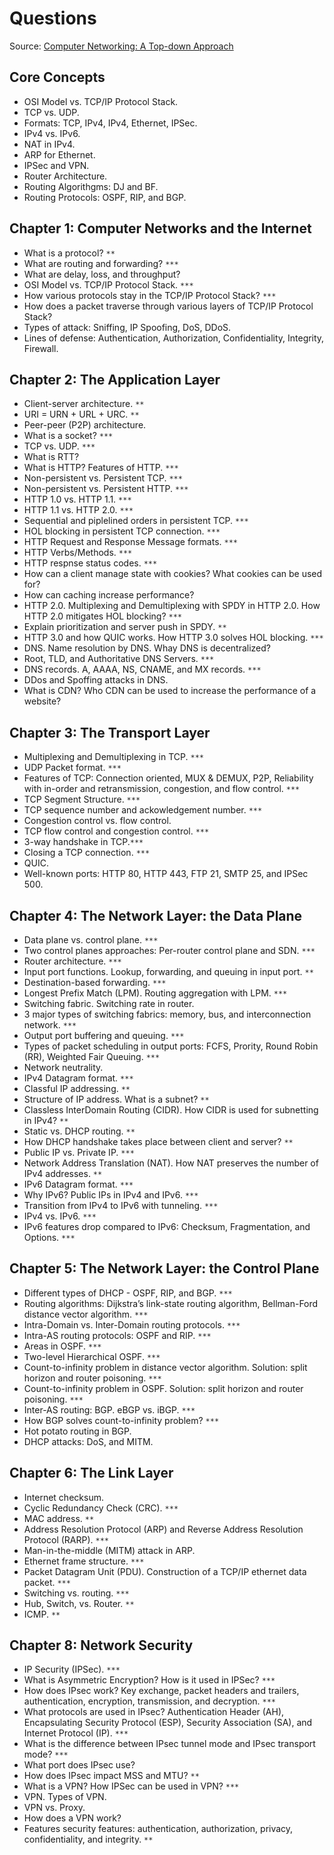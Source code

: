 # Questions
Source: [Computer Networking: A Top-down Approach](https://gaia.cs.umass.edu/kurose_ross/lectures.php)

## Core Concepts

- OSI Model vs. TCP/IP Protocol Stack.
- TCP vs. UDP.
- Formats: TCP, IPv4, IPv4, Ethernet, IPSec.
- IPv4 vs. IPv6.
- NAT in IPv4.
- ARP for Ethernet.
- IPSec and VPN.
- Router Architecture.
- Routing Algorithgms: DJ and BF.
- Routing Protocols: OSPF, RIP, and BGP.

## Chapter 1: Computer Networks and the Internet

- What is a protocol? `**`
- What are routing and forwarding? `***`
- What are delay, loss, and throughput?
- OSI Model vs. TCP/IP Protocol Stack. `***`
- How various protocols stay in the TCP/IP Protocol Stack? `***`
- How does a packet traverse through various layers of TCP/IP Protocol Stack?
- Types of attack: Sniffing, IP Spoofing, DoS, DDoS.
- Lines of defense: Authentication, Authorization, Confidentiality, Integrity, Firewall.

## Chapter 2: The Application Layer

- Client-server architecture. `**`
- URI = URN + URL + URC. `**`
- Peer-peer (P2P) architecture.
- What is a socket? `***`
- TCP vs. UDP. `***`
- What is RTT?
- What is HTTP? Features of HTTP. `***`
- Non-persistent vs. Persistent TCP. `***`
- Non-persistent vs. Persistent HTTP. `***`
- HTTP 1.0 vs. HTTP 1.1. `***`
- HTTP 1.1 vs. HTTP 2.0. `***`
- Sequential and piplelined orders in persistent TCP. `***`
- HOL blocking in persistent TCP connection. `***`
- HTTP Request and Response Message formats. `***`
- HTTP Verbs/Methods. `***`
- HTTP respnse status codes. `***`
- How can a client manage state with cookies? What cookies can be used for?
- How can caching increase performance?
- HTTP 2.0. Multiplexing and Demultiplexing with SPDY in HTTP 2.0. How HTTP 2.0 mitigates HOL blocking? `***`
- Explain prioritization and server push in SPDY. `**`
- HTTP 3.0 and how QUIC works. How HTTP 3.0 solves HOL blocking. `***`
- DNS. Name resolution by DNS. Whay DNS is decentralized?
- Root, TLD, and Authoritative DNS Servers. `***`
- DNS records. A, AAAA, NS, CNAME, and MX records. `***`
- DDos and Spoffing attacks in DNS.
- What is CDN? Who CDN can be used to increase the performance of a website?

## Chapter 3: The Transport Layer

- Multiplexing and Demultiplexing in TCP. `***`
- UDP Packet format. `***`
- Features of TCP: Connection oriented, MUX & DEMUX, P2P, Reliability with 
in-order and retransmission, congestion, and flow control. `***`
- TCP Segment Structure. `***`
- TCP sequence number and ackowledgement number. `***`
- Congestion control vs. flow control.
- TCP flow control and congestion control. `***`
- 3-way handshake in TCP.`***`
- Closing a TCP connection. `***`
- QUIC.
- Well-known ports: HTTP 80, HTTP 443, FTP 21, SMTP 25, and IPSec 500.

## Chapter 4: The Network Layer: the Data Plane

- Data plane vs. control plane. `***`
- Two control planes approaches: Per-router control plane and SDN. `***`
- Router architecture. `***`
- Input port functions. Lookup, forwarding, and queuing in input port. `**`
- Destination-based forwarding. `***`
- Longest Prefix Match (LPM). Routing aggregation with LPM. `***`
- Switching fabric. Switching rate in router.
- 3 major types of switching fabrics: memory, bus, and interconnection network. `***`
- Output port buffering and queuing. `***`
- Types of packet scheduling in output ports: FCFS, Prority, Round Robin (RR), Weighted Fair Queuing. `***`
- Network neutrality.
- IPv4 Datagram format. `***`
- Classful IP addressing. `**`
- Structure of IP address. What is a subnet? `**`
- Classless InterDomain Routing (CIDR). How CIDR is used for subnetting in IPv4? `**`
- Static vs. DHCP routing. `**`
- How DHCP handshake takes place between client and server? `**`
- Public IP vs. Private IP. `***`
- Network Address Translation (NAT). How NAT preserves the number of IPv4 addresses. `**`
- IPv6 Datagram format. `***`
- Why IPv6? Public IPs in IPv4 and IPv6. `***`
- Transition from IPv4 to IPv6 with tunneling. `***`
- IPv4 vs. IPv6. `***`
- IPv6 features drop compared to IPv6: Checksum, Fragmentation, and Options. `***`

## Chapter 5: The Network Layer: the Control Plane

- Different types of DHCP - OSPF, RIP, and BGP. `***`
- Routing algorithms: Dijkstra’s link-state routing algorithm, Bellman-Ford distance vector algorithm. `***`
- Intra-Domain vs. Inter-Domain routing protocols. `***`
- Intra-AS routing protocols: OSPF and RIP. `***`
- Areas in OSPF. `***`
- Two-level Hierarchical OSPF. `***`
- Count-to-infinity problem in distance vector algorithm. Solution: split horizon and router poisoning. `***`
- Count-to-infinity problem in OSPF. Solution: split horizon and router poisoning. `***`
- Inter-AS routing: BGP. eBGP vs. iBGP. `***`
- How BGP solves count-to-infinity problem? `***`
- Hot potato routing in BGP.
- DHCP attacks: DoS, and MITM.

## Chapter 6: The Link Layer

- Internet checksum.
- Cyclic Redundancy Check (CRC). `***`
- MAC address. `**`
- Address Resolution Protocol (ARP) and Reverse Address Resolution Protocol (RARP). `***`
- Man-in-the-middle (MITM) attack in ARP.
- Ethernet frame structure. `***`
- Packet Datagram Unit (PDU). Construction of a TCP/IP ethernet data packet. `***`
- Switching vs. routing. `***`
- Hub, Switch, vs. Router. `**`
- ICMP. `**`

## Chapter 8: Network Security

- IP Security (IPSec). `***`
- What is Asymmetric Encryption? How is it used in IPSec? `***`
- How does IPsec work? Key exchange, packet headers and trailers, authentication, encryption, transmission, and decryption. `***`
- What protocols are used in IPsec? Authentication Header (AH), Encapsulating Security Protocol (ESP), Security Association (SA), and Internet Protocol (IP). `***`
- What is the difference between IPsec tunnel mode and IPsec transport mode? `***`
- What port does IPsec use?
- How does IPsec impact MSS and MTU? `**`
- What is a VPN? How IPSec can be used in VPN? `***`
- VPN. Types of VPN.
- VPN vs. Proxy.
- How does a VPN work?
- Features security features: authentication, authorization, privacy, confidentiality, and integrity. `**`
